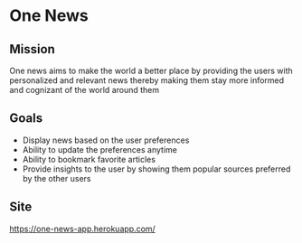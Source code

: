 # One News

## Mission
One news aims to make the world a better place by providing the users with personalized and relevant news thereby making them stay more informed and cognizant of the world around them

## Goals
- Display news based on the user preferences
- Ability to update the preferences anytime
- Ability to bookmark favorite articles
- Provide insights to the user by showing them popular sources preferred by the other users

## Site
https://one-news-app.herokuapp.com/
